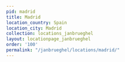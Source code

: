 ```yaml
---
pid: madrid
title: Madrid
location_country: Spain
location_city: Madrid
collection: locations_janbrueghel
layout: locationpage_janbrueghel
order: '100'
permalink: "/janbrueghel/locations/madrid/"
---
```

